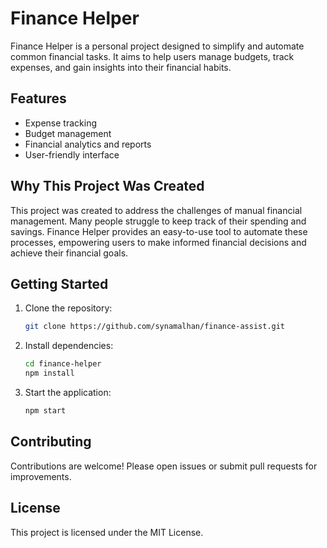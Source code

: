 # Finance Helper

Finance Helper is a personal project designed to simplify and automate common financial tasks. It aims to help users manage budgets, track expenses, and gain insights into their financial habits.

## Features

- Expense tracking
- Budget management
- Financial analytics and reports
- User-friendly interface

## Why This Project Was Created

This project was created to address the challenges of manual financial management. Many people struggle to keep track of their spending and savings. Finance Helper provides an easy-to-use tool to automate these processes, empowering users to make informed financial decisions and achieve their financial goals.

## Getting Started

1. Clone the repository:
    ```bash
    git clone https://github.com/synamalhan/finance-assist.git
    ```
2. Install dependencies:
    ```bash
    cd finance-helper
    npm install
    ```
3. Start the application:
    ```bash
    npm start
    ```

## Contributing

Contributions are welcome! Please open issues or submit pull requests for improvements.

## License

This project is licensed under the MIT License.